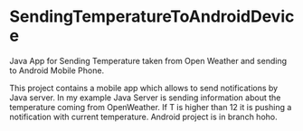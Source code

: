 # SendingTemperatureToAndroidDevice
Java App for Sending Temperature taken from Open Weather and sending to Android Mobile Phone.

This project contains a mobile app which allows to send notifications by Java server. In my example 
Java Server is sending information about the temperature coming from OpenWeather. If T is higher than 12 it is pushing a notification with current temperature. Android project is in branch hoho.
